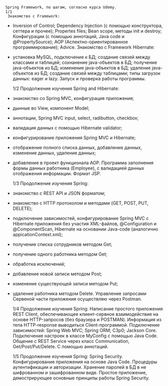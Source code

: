     Spring Framework, по шагам, согласно курса Udemy.
	1/1
	 Знакомство с Framework:
- Inversion of Control; Dependency Injection (с помощью конструктора, сеттера и прочее); Propertes files; Bean scope, методы init и destroy; Конфигурации (с помощью аннотаций, Java code и @PropertySource); АОР (Аспектно-ориентированное программирование); Advice.
	 Знакомство с Framework Hibernate:
- установка MySQL, подключение к БД; создание связей между классами и таблицей; сохнанение java-объектов в БД; получение java-объектов из БД; изменение java-объектов в БД;  удаление java-объектов из БД; создание связей между таблицами; типы загрузок данных: eager и lazy.	 Запуск и проверка работы программы.
  
	1/2
    Продолжение изучения Spring and Hibernate:
- знакомство со Spring MVC, конфигурация приложения;
- дынные во View, компонент Model;
- аннотации, Spring MVC input, select, radibutton, checkbox;
- валидация данных с помощью Hibernate validator;
- конфигурирование приложения Spring MVC и Hibernate;
- отображение полного списка данных, добавление данных, изменение данных,
  удаление данных;
- добавление в проект функционала АОР.
	  Программа заполнения формы данных работника (Employee), с валидацией данных
отображения информации. Формат JSP.

	1/3
    Продолжение изучения Spring:
- знакомство с REST API и JSON форматом;
- знакомство с HTTP протоколом и методами (GET, POST, PUT, DELETE);
- подключение зависимостей, конфигурирование Spring MVC с Hibernate приложения без участия XML-файлов,
 @Configuration и @ComponentScan, Hibernate на основании Java-code (аналогично appicationContext.xml);
- получение списка сотрудников методом Get;
- получение одного работника методом Get;
- обработка исключений;
- добавление новой записи методом Post;
- изменение существующей записи методом Put;
- удаление работника методом Delete.
	  Управление запросами Сервеной части приложения осуществляю через Postman.
	  
	1/4
	Продолжение изучения Spring:
    Написание простого приложения REST Client, обеспечивающее клиент-сервное взаимодействие
на основе HTTP-запросов (без браузера и POSTMAN). Информация из тела HTTP-response выводиться Client-программой.
Подключение зависимостей:
Spring Web MVC;
Spring ORM;
C3p0;
Jackson Core.
Подключение настроек в классе MyConfig с помощью Java Code.
Общение с REST Service через класс Communication, Get/Post/Put/Delete.
C помощью аннотаций.

	1/5
	Продолжение изучения Spring:
     Spring Security.
Конфигурирование приложения на основе Java Code.
Процедуры аутентификации и авторизации.
Хранение паролей в БД в не шифрованном и зашифрованном виде.
Простое приложение, демострирующее основные принципы работы Spring Security.

